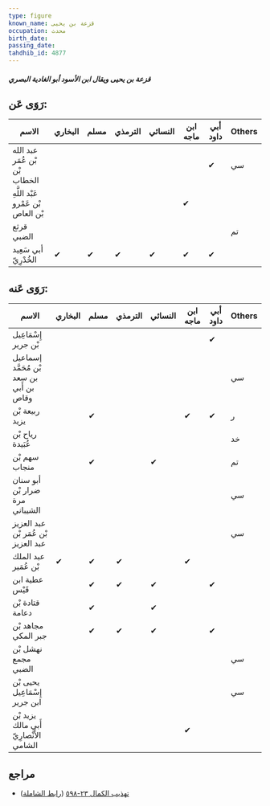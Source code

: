 ```yaml
---
type: figure
known_name: قزعة بن يحيى
occupation: محدث
birth_date:
passing_date:
tahdhib_id: 4877
---
```

##### قزعة بن يحيى ويقال ابن الأسود أبو الغادية البصري

## رَوَى عَن:
| الاسم                              | البخاري | مسلم | الترمذي | النسائي | ابن ماجه | أبي داود | Others |
| ---------------------------------- | ------- | ---- | ------- | ------- | -------- | -------- | ------ |
| عبد الله بْن عُمَر بْن الخطاب      |         |      |         |         |          | ✔        | سي     |
| عَبْد اللَّهِ بْن عَمْرو بْن العاص |         |      |         |         | ✔        |          |        |
| قرثع الضبي                         |         |      |         |         |          |          | تم     |
| أبي سَعِيد الخُدْرِيّ              | ✔       | ✔    | ✔       | ✔       | ✔        | ✔        |        |
## رَوَى عَنه:
| الاسم                                    | البخاري | مسلم | الترمذي | النسائي | ابن ماجه | أبي داود | Others |
| ---------------------------------------- | ------- | ---- | ------- | ------- | -------- | -------- | ------ |
| إِسْمَاعِيل بْن جرير                     |         |      |         |         |          | ✔        |        |
| إسماعيل بْن مُحَمَّد بن سعد بن أَبي وقاص |         |      |         |         |          |          | سي     |
| ربيعة بْن يزيد                           |         | ✔    |         |         | ✔        | ✔        | ر      |
| رياح بْن عُبَيدة                         |         |      |         |         |          |          | خد     |
| سهم بْن منجاب                            |         | ✔    |         | ✔       |          |          | تم     |
| أبو سنان ضرار بْن مرة الشيباني           |         |      |         |         |          |          | سي     |
| عبد العزيز بْن عُمَر بْن عبد العزيز      |         |      |         |         |          |          | سي     |
| عبد الملك بْن عُمَير                     | ✔       | ✔    | ✔       |         | ✔        |          |        |
| عطية ابن قَيْس                           |         | ✔    | ✔       | ✔       |          | ✔        |        |
| قتادة بْن دعامة                          |         | ✔    |         | ✔       |          |          |        |
| مجاهد بْن جبر المكي                      |         | ✔    | ✔       | ✔       |          | ✔        |        |
| نهشل بْن مجمع الضبي                      |         |      |         |         |          |          | سي     |
| يحيى بْن إِسْمَاعِيل ابن جرير            |         |      |         |         |          |          | سي     |
| يزيد بْن أَبي مالك الأَنْصارِيّ الشامي   |         |      |         |         | ✔        |          |        |
## مراجع
- [تهذيب الكمال ٢٣-٥٩٨](obsidian://open?vault=Tahdhib-al-Kamal&file=Figures/٤٨٧٧-قزعة%20بن%20يحيى%20ويقال%20ابن%20الأسود%20أبو%20الغادية%20البصري) ([رابط الشاملة](https://shamela.ws/book/3722/12485))
